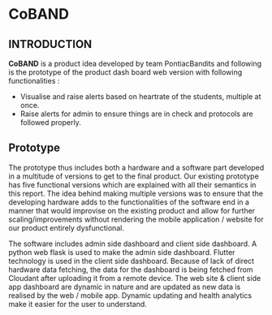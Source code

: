 # CoBAND
## INTRODUCTION
**CoBAND** is a product idea developed by team PontiacBandits and following is the prototype of the product dash board web version with following functionalities :

* Visualise and raise alerts based on heartrate of the students, multiple at once.
* Raise alerts for admin to ensure things are in check and protocols are followed properly.

## Prototype
The prototype thus includes both a hardware and a software part developed in a multitude of versions to get to the final product. Our existing prototype has five functional versions which are explained with all their semantics in this report. The idea behind making multiple versions was to ensure that the developing hardware adds to the functionalities of the software end in a manner that would improvise on the existing product and allow for further scaling/improvements without rendering the mobile application / website for our product entirely dysfunctional.

The software includes admin side dashboard and client side dashboard. A python web flask is used to make the admin side dashboard. Flutter technology is used in the client side dashboard. Because of lack of direct hardware data fetching, the data for the dashboard is being fetched from Cloudant after uploading it from a remote device. The web site & client side app dashboard are dynamic in nature and are updated as new data is realised by the web / mobile app. Dynamic updating and health analytics make it easier for the user to understand.
